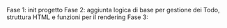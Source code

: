 Fase 1: init progetto
Fase 2: aggiunta logica di base per gestione dei Todo, struttura HTML e funzioni per il rendering
Fase 3: